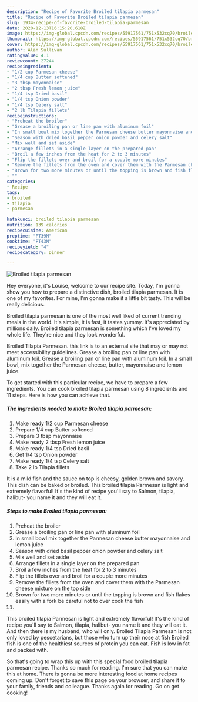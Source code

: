 ```yaml
---
description: "Recipe of Favorite Broiled tilapia parmesan"
title: "Recipe of Favorite Broiled tilapia parmesan"
slug: 1934-recipe-of-favorite-broiled-tilapia-parmesan
date: 2020-12-13T16:15:20.618Z
image: https://img-global.cpcdn.com/recipes/55917561/751x532cq70/broiled-tilapia-parmesan-recipe-main-photo.jpg
thumbnail: https://img-global.cpcdn.com/recipes/55917561/751x532cq70/broiled-tilapia-parmesan-recipe-main-photo.jpg
cover: https://img-global.cpcdn.com/recipes/55917561/751x532cq70/broiled-tilapia-parmesan-recipe-main-photo.jpg
author: Alan Sullivan
ratingvalue: 4.1
reviewcount: 27244
recipeingredient:
- "1/2 cup Parmesan cheese"
- "1/4 cup Butter softened"
- "3 tbsp mayonnaise"
- "2 tbsp Fresh lemon juice"
- "1/4 tsp Dried basil"
- "1/4 tsp Onion powder"
- "1/4 tsp Celery salt"
- "2 lb Tilapia fillets"
recipeinstructions:
- "Preheat the broiler"
- "Grease a broiling pan or line pan with aluminum foil"
- "In small bowl mix together the Parmesan cheese butter mayonnaise and lemon juice"
- "Season with dried basil pepper onion powder and celery salt"
- "Mix well and set aside"
- "Arrange fillets in a single layer on the prepared pan"
- "Broil a few inches from the heat for 2 to 3 minutes"
- "Flip the fillets over and broil for a couple more minutes"
- "Remove the fillets from the oven and cover them with the Parmesan cheese mixture on the top side"
- "Brown for two more minutes or until the topping is brown and fish flakes easily with a fork be careful not to over cook the fish"
- ""
categories:
- Recipe
tags:
- broiled
- tilapia
- parmesan

katakunci: broiled tilapia parmesan 
nutrition: 139 calories
recipecuisine: American
preptime: "PT39M"
cooktime: "PT43M"
recipeyield: "4"
recipecategory: Dinner

---
```



![Broiled tilapia parmesan](https://img-global.cpcdn.com/recipes/55917561/751x532cq70/broiled-tilapia-parmesan-recipe-main-photo.jpg)

Hey everyone, it's Louise, welcome to our recipe site. Today, I'm gonna show you how to prepare a distinctive dish, broiled tilapia parmesan. It is one of my favorites. For mine, I'm gonna make it a little bit tasty. This will be really delicious.

Broiled tilapia parmesan is one of the most well liked of current trending meals in the world. It's simple, it is fast, it tastes yummy. It's appreciated by millions daily. Broiled tilapia parmesan is something which I've loved my whole life. They're nice and they look wonderful.

Broiled Tilapia Parmesan. this link is to an external site that may or may not meet accessibility guidelines. Grease a broiling pan or line pan with aluminum foil. Grease a broiling pan or line pan with aluminum foil. In a small bowl, mix together the Parmesan cheese, butter, mayonnaise and lemon juice.


To get started with this particular recipe, we have to prepare a few ingredients. You can cook broiled tilapia parmesan using 8 ingredients and 11 steps. Here is how you can achieve that.

<!--inarticleads1-->

##### The ingredients needed to make Broiled tilapia parmesan:

1. Make ready 1/2 cup Parmesan cheese
1. Prepare 1/4 cup Butter softened
1. Prepare 3 tbsp mayonnaise
1. Make ready 2 tbsp Fresh lemon juice
1. Make ready 1/4 tsp Dried basil
1. Get 1/4 tsp Onion powder
1. Make ready 1/4 tsp Celery salt
1. Take 2 lb Tilapia fillets


It is a mild fish and the sauce on top is cheesy, golden brown and savory. This dish can be baked or broiled. This broiled tilapia Parmesan is light and extremely flavorful! It&#39;s the kind of recipe you&#39;ll say to Salmon, tilapia, halibut- you name it and they will eat it. 

<!--inarticleads2-->

##### Steps to make Broiled tilapia parmesan:

1. Preheat the broiler
1. Grease a broiling pan or line pan with aluminum foil
1. In small bowl mix together the Parmesan cheese butter mayonnaise and lemon juice
1. Season with dried basil pepper onion powder and celery salt
1. Mix well and set aside
1. Arrange fillets in a single layer on the prepared pan
1. Broil a few inches from the heat for 2 to 3 minutes
1. Flip the fillets over and broil for a couple more minutes
1. Remove the fillets from the oven and cover them with the Parmesan cheese mixture on the top side
1. Brown for two more minutes or until the topping is brown and fish flakes easily with a fork be careful not to over cook the fish
1. 


This broiled tilapia Parmesan is light and extremely flavorful! It&#39;s the kind of recipe you&#39;ll say to Salmon, tilapia, halibut- you name it and they will eat it. And then there is my husband, who will only. Broiled Tilapia Parmesan is not only loved by pescetarians, but those who turn up their nose at fish Broiled fish is one of the healthiest sources of protein you can eat. Fish is low in fat and packed with. 

So that's going to wrap this up with this special food broiled tilapia parmesan recipe. Thanks so much for reading. I'm sure that you can make this at home. There is gonna be more interesting food at home recipes coming up. Don't forget to save this page on your browser, and share it to your family, friends and colleague. Thanks again for reading. Go on get cooking!
